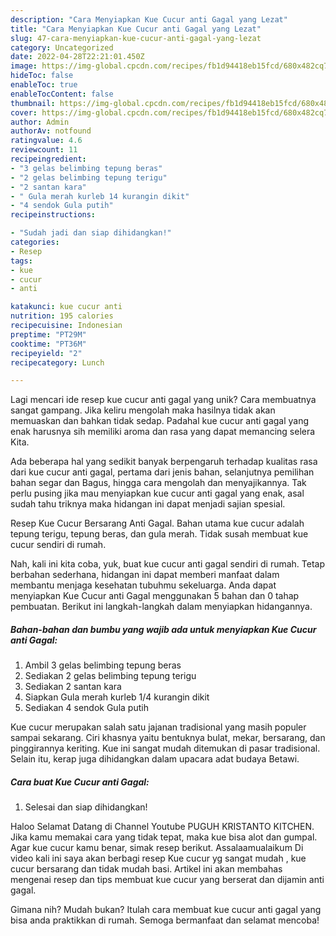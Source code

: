 ```yaml
---
description: "Cara Menyiapkan Kue Cucur anti Gagal yang Lezat"
title: "Cara Menyiapkan Kue Cucur anti Gagal yang Lezat"
slug: 47-cara-menyiapkan-kue-cucur-anti-gagal-yang-lezat
category: Uncategorized
date: 2022-04-28T22:21:01.450Z
image: https://img-global.cpcdn.com/recipes/fb1d94418eb15fcd/680x482cq70/kue-cucur-anti-gagal-foto-resep-utama.jpg
hideToc: false
enableToc: true
enableTocContent: false
thumbnail: https://img-global.cpcdn.com/recipes/fb1d94418eb15fcd/680x482cq70/kue-cucur-anti-gagal-foto-resep-utama.jpg
cover: https://img-global.cpcdn.com/recipes/fb1d94418eb15fcd/680x482cq70/kue-cucur-anti-gagal-foto-resep-utama.jpg
author: Admin
authorAv: notfound
ratingvalue: 4.6
reviewcount: 11
recipeingredient:
- "3 gelas belimbing tepung beras"
- "2 gelas belimbing tepung terigu"
- "2 santan kara"
- " Gula merah kurleb 14 kurangin dikit"
- "4 sendok Gula putih"
recipeinstructions:

- "Sudah jadi dan siap dihidangkan!"
categories:
- Resep
tags:
- kue
- cucur
- anti

katakunci: kue cucur anti 
nutrition: 195 calories
recipecuisine: Indonesian
preptime: "PT29M"
cooktime: "PT36M"
recipeyield: "2"
recipecategory: Lunch

---
```





Lagi mencari ide resep kue cucur anti gagal yang unik? Cara membuatnya sangat gampang. Jika keliru mengolah maka hasilnya tidak akan memuaskan dan bahkan tidak sedap. Padahal kue cucur anti gagal yang enak harusnya sih memiliki aroma dan rasa yang dapat memancing selera Kita.





Ada beberapa hal yang sedikit banyak berpengaruh terhadap kualitas rasa dari kue cucur anti gagal, pertama dari jenis bahan, selanjutnya pemilihan bahan segar dan Bagus, hingga cara mengolah dan menyajikannya. Tak perlu pusing jika mau menyiapkan kue cucur anti gagal yang enak,      asal sudah tahu triknya maka hidangan ini dapat menjadi sajian spesial.














Resep Kue Cucur Bersarang Anti Gagal. Bahan utama kue cucur adalah tepung terigu, tepung beras, dan gula merah. Tidak susah membuat kue cucur sendiri di rumah.






Nah, kali ini kita coba, yuk, buat kue cucur anti gagal sendiri di rumah. Tetap berbahan sederhana, hidangan ini dapat memberi manfaat dalam membantu menjaga kesehatan tubuhmu sekeluarga. Anda dapat menyiapkan Kue Cucur anti Gagal menggunakan 5 bahan dan 0 tahap pembuatan. Berikut ini langkah-langkah dalam menyiapkan hidangannya.

<!--inarticleads1-->

##### Bahan-bahan dan bumbu yang wajib ada untuk menyiapkan Kue Cucur anti Gagal:

1. Ambil 3 gelas belimbing tepung beras
1. Sediakan 2 gelas belimbing tepung terigu
1. Sediakan 2 santan kara
1. Siapkan  Gula merah kurleb 1/4 kurangin dikit
1. Sediakan 4 sendok Gula putih


Kue cucur merupakan salah satu jajanan tradisional yang masih populer sampai sekarang. Ciri khasnya yaitu bentuknya bulat, mekar, bersarang, dan pinggirannya keriting. Kue ini sangat mudah ditemukan di pasar tradisional. Selain itu, kerap juga dihidangkan dalam upacara adat budaya Betawi. 

<!--inarticleads2-->

##### Cara buat Kue Cucur anti Gagal:


1. Selesai dan siap dihidangkan!

Haloo Selamat Datang di Channel Youtube PUGUH KRISTANTO KITCHEN. Jika kamu memakai cara yang tidak tepat, maka kue bisa alot dan gumpal. Agar kue cucur kamu benar, simak resep berikut. Assalaamualaikum Di video kali ini saya akan berbagi resep Kue cucur yg sangat mudah , kue cucur bersarang dan tidak mudah basi. Artikel ini akan membahas mengenai resep dan tips membuat kue cucur yang berserat dan dijamin anti gagal. 

Gimana nih? Mudah bukan? Itulah cara membuat kue cucur anti gagal yang bisa anda praktikkan di rumah. Semoga bermanfaat dan selamat mencoba!
